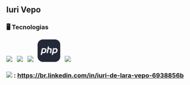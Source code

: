 <!-- Cabeçalho -->
## Iuri Vepo

### :desktop_computer: Tecnologias
<img src="https://cdn.jsdelivr.net/gh/devicons/devicon@latest/icons/html5/html5-original-wordmark.svg" width="60px">&nbsp;&nbsp;&nbsp;<img src="https://cdn.jsdelivr.net/gh/devicons/devicon@latest/icons/css3/css3-original-wordmark.svg" width="60px">&nbsp;&nbsp;&nbsp;<img src="https://cdn.jsdelivr.net/gh/devicons/devicon@latest/icons/javascript/javascript-original.svg" width="60px">&nbsp;&nbsp;&nbsp;<img src="https://raw.githubusercontent.com/tandpfun/skill-icons/65dea6c4eaca7da319e552c09f4cf5a9a8dab2c8/icons/PHP-Dark.svg" width="60px">&nbsp;&nbsp;&nbsp;<img src="https://cdn.jsdelivr.net/gh/devicons/devicon@latest/icons/mysql/mysql-original-wordmark.svg" width="60px">

### <img src="https://cdn.jsdelivr.net/gh/devicons/devicon@latest/icons/linkedin/linkedin-original-wordmark.svg" width="60px"> : https://br.linkedin.com/in/iuri-de-lara-vepo-6938856b
          
<!--
**iurilvepo/iurilvepo** is a ✨ _special_ ✨ repository because its `README.md` (this file) appears on your GitHub profile.

Here are some ideas to get you started:

- 🔭 I’m currently working on ...
- 🌱 I’m currently learning ...
- 👯 I’m looking to collaborate on ...
- 🤔 I’m looking for help with ...
- 💬 Ask me about ...
- 📫 How to reach me: ...
- 😄 Pronouns: ...
- ⚡ Fun fact: ...
-->
